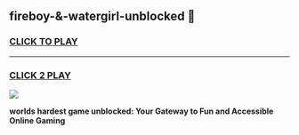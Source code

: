 
## fireboy-&-watergirl-unblocked 👋
<h3>
<a href="https://premium.freeplayer.one?title=fireboy-&-watergirl-unblocked&ref=14F">CLICK TO PLAY</a></h3>
<hr>

<h3>
<a href="https://premium.freeplayer.one?title=fireboy-&-watergirl-unblocked&ref=14F">CLICK 2 PLAY</a>
  
</h3>

<a href="https://premium.freeplayer.one?title=fireboy-&-watergirl-unblocked&ref=12F/"><img src="https://clearcache.store/games.png"></a>


**worlds hardest game unblocked: Your Gateway to Fun and Accessible Online Gaming**
